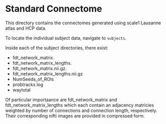 # Standard Connectome

This directory contains the connectomes generated using scale1 Lausanne atlas 
and HCP data.  

To locate the individual subject data, navigate to `subjects`. 

Inside each of the subject directories, there exist: 
* fdt_network_matrix.
* fdt_network_matrix_lengths.
* fdt_network_matrix.nii.gz. 
* fdt_network_matrix_lengths.nii.gz
* NumSeeds_of_ROIs 
* probtrackx.log
* waytotal 

Of particular importaance are fdt_network_matrix and fdt_network_matrix_lengths
which each contain an adjacency matricies weighted by number of connections and 
connection length, respectively. Their corresponding nifti images are provided 
in compressed form. 